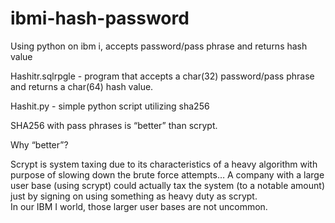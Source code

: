 # ibmi-hash-password
Using python on ibm i, accepts password/pass phrase and returns hash value

Hashitr.sqlrpgle - program that accepts a char(32) password/pass phrase and returns a char(64) hash value. 

Hashit.py - simple python script utilizing sha256


SHA256 with pass phrases is “better” than scrypt.

Why “better”?

Scrypt is system taxing due to its characteristics of a heavy algorithm with purpose of slowing down the brute force attempts… 
A company with a large user base (using scrypt) could actually tax the system (to a notable amount) just by signing on using something as heavy duty as scrypt.  
In our IBM I world, those larger user bases are not uncommon.


